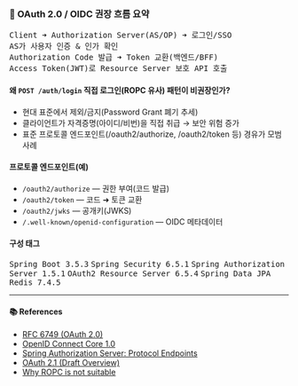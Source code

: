<h3>🔐 OAuth 2.0 / OIDC 권장 흐름 요약</h3>
<p>
  <kbd>Client ➜ Authorization Server(AS/OP) ➜ 로그인/SSO</kbd><br>
  <kbd>AS가 사용자 인증 &amp; 인가 확인</kbd><br>
  <kbd>Authorization Code 발급 ➜ Token 교환(백엔드/BFF)</kbd><br>
  <kbd>Access Token(JWT)로 Resource Server 보호 API 호출</kbd>
</p>

<h4>왜 <code>POST /auth/login</code> 직접 로그인(ROPC 유사) 패턴이 비권장인가?</h4>
<ul>
  <li>현대 표준에서 제외/금지(Password Grant 폐기 추세)</li>
  <li>클라이언트가 자격증명(아이디/비번)을 직접 취급 → 보안 위험 증가</li>
  <li>표준 프로토콜 엔드포인트(/oauth2/authorize, /oauth2/token 등) 경유가 모범사례</li>
</ul>

<h4>프로토콜 엔드포인트(예)</h4>
<ul>
  <li><code>/oauth2/authorize</code> — 권한 부여(코드 발급)</li>
  <li><code>/oauth2/token</code> — 코드 ➜ 토큰 교환</li>
  <li><code>/oauth2/jwks</code> — 공개키(JWKS)</li>
  <li><code>/.well-known/openid-configuration</code> — OIDC 메타데이터</li>
</ul>

<h4>구성 태그</h4>
<p>
  <kbd>Spring Boot 3.5.3</kbd>
  <kbd>Spring Security 6.5.1</kbd>
  <kbd>Spring Authorization Server 1.5.1</kbd>
  <kbd>OAuth2 Resource Server 6.5.4</kbd>
  <kbd>Spring Data JPA</kbd>
  <kbd>Redis 7.4.5</kbd>
</p>

<hr>

<h4>📚 References</h4>
<ul>
  <li><a href="https://datatracker.ietf.org/doc/html/rfc6749">RFC 6749 (OAuth 2.0)</a></li>
  <li><a href="https://openid.net/specs/openid-connect-core-1_0.html">OpenID Connect Core 1.0</a></li>
  <li><a href="https://docs.spring.io/spring-authorization-server/reference/protocol-endpoints.html">Spring Authorization Server: Protocol Endpoints</a></li>
  <li><a href="https://oauth.net/2.1/">OAuth 2.1 (Draft Overview)</a></li>
  <li><a href="https://www.scottbrady.io/oauth/why-the-resource-owner-password-credentials-grant-type-is-not-authentication-nor-suitable-for-modern-applications">Why ROPC is not suitable</a></li>
</ul>
